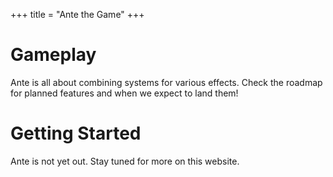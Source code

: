 +++
title = "Ante the Game"
+++
# Gameplay

Ante is all about combining systems for various effects.
Check the roadmap for planned features and when we expect to land them!

# Getting Started

Ante is not yet out. Stay tuned for more on this website.
